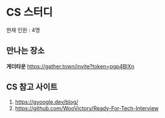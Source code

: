 # CS 스터디

현재 인원 : 4명

## 만나는 장소

__게더타운__
https://gather.town/invite?token=pgp4BlXn

## CS 참고 사이트
1. https://gyoogle.dev/blog/
2. https://github.com/WooVictory/Ready-For-Tech-Interview
